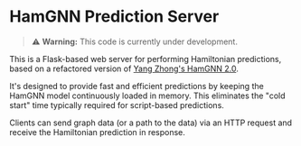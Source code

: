 # HamGNN Prediction Server

> ⚠️ **Warning:** This code is currently under development.

This is a Flask-based web server for performing Hamiltonian predictions, based on a refactored version of [Yang Zhong's HamGNN 2.0](https://github.com/QuantumLab-ZY/HamGNN).

It's designed to provide fast and efficient predictions by keeping the HamGNN model continuously loaded in memory. This eliminates the "cold start" time typically required for script-based predictions.

Clients can send graph data (or a path to the data) via an HTTP request and receive the Hamiltonian prediction in response.
